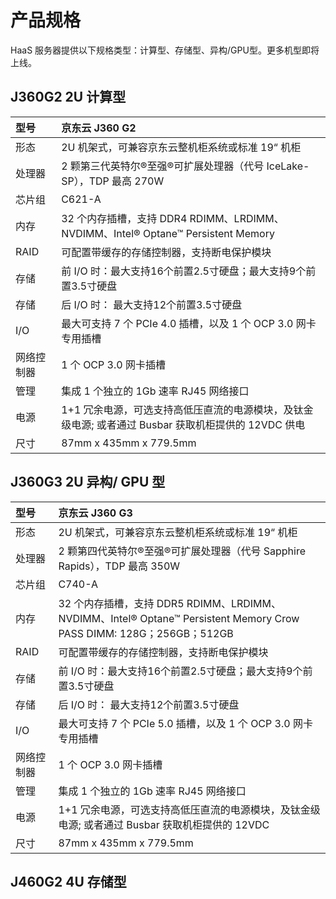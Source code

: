 # **产品规格**
HaaS 服务器提供以下规格类型：计算型、存储型、异构/GPU型。更多机型即将上线。

## **J360G2 2U 计算型**
| 型号      | 京东云 J360 G2 |    
| :---------| :--------------|
| 形态      | 2U 机架式，可兼容京东云整机柜系统或标准 19“ 机柜|
| 处理器    | 2 颗第三代英特尔®至强®可扩展处理器（代号 IceLake-SP），TDP 最高 270W | 
| 芯片组    | C621-A | 
| 内存      |32 个内存插槽，支持 DDR4 RDIMM、LRDIMM、NVDIMM、Intel® Optane™ Persistent Memory | 
| RAID     |  可配置带缓存的存储控制器，支持断电保护模块 |
| 存储     | 前 I/O 时：最大支持16个前置2.5寸硬盘；最大支持9个前置3.5寸硬盘|
| 存储     | 后 I/O 时： 最大支持12个前置3.5寸硬盘                          |
|I/O       | 最大可支持 7 个 PCIe 4.0 插槽，以及 1 个 OCP 3.0 网卡专用插槽|
|网络控制器 | 1 个 OCP 3.0 网卡插槽|  
|管理      | 集成 1 个独立的 1Gb 速率 RJ45 网络接口|
|电源      | 1+1 冗余电源，可选支持高低压直流的电源模块，及钛金级电源; 或者通过 Busbar 获取机柜提供的 12VDC 供电|
|尺寸      | 87mm x 435mm x 779.5mm|

## **J360G3 2U 异构/ GPU 型**
| 型号      | 京东云 J360 G3 |    
| :---------| :--------------|
| 形态      | 2U 机架式，可兼容京东云整机柜系统或标准 19“ 机柜|
| 处理器    | 2 颗第四代英特尔®至强®可扩展处理器（代号 Sapphire Rapids），TDP 最高 350W | 
| 芯片组    | C740-A | 
| 内存      |32 个内存插槽，支持 DDR5 RDIMM、LRDIMM、NVDIMM、Intel® Optane™ Persistent Memory Crow PASS DIMM: 128G；256GB；512GB| 
| RAID     |  可配置带缓存的存储控制器，支持断电保护模块 |
| 存储     | 前 I/O 时：最大支持16个前置2.5寸硬盘；最大支持9个前置3.5寸硬盘|
| 存储     | 后 I/O 时： 最大支持12个前置3.5寸硬盘                          |
|I/O       | 最大可支持 7 个 PCIe 5.0 插槽，以及 1 个 OCP 3.0 网卡专用插槽|
|网络控制器 | 1 个 OCP 3.0 网卡插槽|  
|管理      | 集成 1 个独立的 1Gb 速率 RJ45 网络接口|
|电源      | 1+1 冗余电源，可选支持高低压直流的电源模块，及钛金级电源; 或者通过 Busbar 获取机柜提供的 12VDC |
|尺寸      | 87mm x 435mm x 779.5mm|

## **J460G2 4U 存储型**


